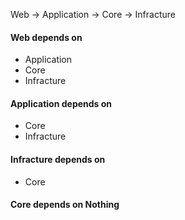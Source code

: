 Web  -> Application -> Core -> Infracture

<h4>Web depends on </h4>

- Application
- Core
- Infracture


<h4>Application depends on </h4>

- Core
- Infracture


<h4>Infracture depends on </h4>

- Core


<h4>Core depends on Nothing </h4>



